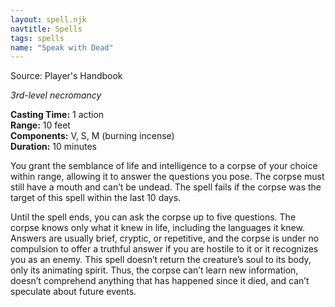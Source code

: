 ```yaml
---
layout: spell.njk
navtitle: Spells
tags: spells
name: "Speak with Dead"
---
```

Source: Player's Handbook

_3rd-level necromancy_

**Casting Time:** 1 action  
**Range:** 10 feet  
**Components:** V, S, M (burning incense)  
**Duration:** 10 minutes

You grant the semblance of life and intelligence to a corpse of your choice within range, allowing it to answer the questions you pose. The corpse must still have a mouth and can’t be undead. The spell fails if the corpse was the target of this spell within the last 10 days.

Until the spell ends, you can ask the corpse up to five questions. The corpse knows only what it knew in life, including the languages it knew. Answers are usually brief, cryptic, or repetitive, and the corpse is under no compulsion to offer a truthful answer if you are hostile to it or it recognizes you as an enemy. This spell doesn’t return the creature’s soul to its body, only its animating spirit. Thus, the corpse can’t learn new information, doesn’t comprehend anything that has happened since it died, and can’t speculate about future events.

